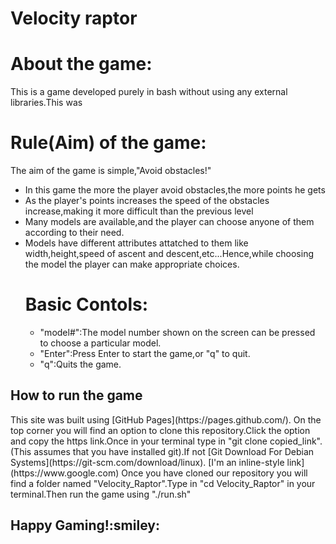 <h1>Velocity raptor</h1>
<h1>About the game:</h1>
<span>This is a game developed purely in bash without using any external libraries.This was</span>
<h1>Rule(Aim) of the game:</h1>
<span>The aim of the game is simple,"Avoid obstacles!"</span>
<ul>
<li>In this game the more the player avoid obstacles,the more points he gets</li>
<li>As the player's points increases the speed of the obstacles increase,making it more difficult than the previous level</li>
<li>Many models are available,and the player can choose anyone of them according to their need.</li>
<li>Models have different attributes attatched to them like width,height,speed of ascent and descent,etc...Hence,while choosing the model the player  can make appropriate choices.</li>
<h1>Basic Contols:</h1>
<ul>
<li>"model#":The model number shown on the screen can be pressed to choose a particular model.</li>
<li>"Enter":Press Enter to start the game,or "q" to quit.</li>
<li>"q":Quits the game.</li>
</ul>
</ul>
<h2>How to run the game</h2>
This site was built using [GitHub Pages](https://pages.github.com/).
On the top corner you will find an option to clone this repository.Click the option and copy the https link.Once in your terminal type in "git clone copied_link".(This assumes that you have installed git).If not [Git Download For Debian Systems](https://git-scm.com/download/linux).
[I'm an inline-style link](https://www.google.com)
Once you have cloned our repository you will find a folder named "Velocity_Raptor".Type in "cd Velocity_Raptor" in your terminal.Then run the game using "./run.sh"
<h2>Happy Gaming!:smiley:</h2>
